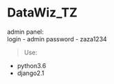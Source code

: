﻿# DataWiz_TZ


admin panel:    
    login - admin
    password - zaza1234


> Use:
- python3.6
- django2.1


